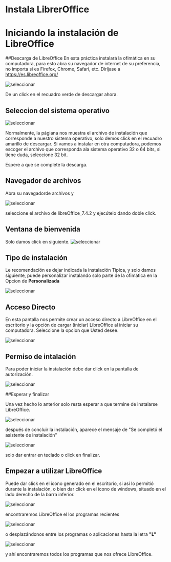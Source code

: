 # Instala LibrerOffice


# Iniciando  la instalación de LibreOffice

##Descarga de LibreOffice
En esta práctica instalará la ofimática en su computadora, para esto abra su navegador de internet de su preferencia, no importa si es Firefox, Chrome, Safari, etc.
Diríjase a https://es.libreoffice.org/ 
 
![seleccionar](01.1-interfaz/01descarga.png)

De un click en el recuadro verde de descargar ahora. 

## Seleccion del sistema operativo

![seleccionar](01.1-interfaz/02selOS.png)

Normalmente, la págiana nos muestra el archivo de instalación que corresponde a nuestro sistema operativo, solo demos click en el recuadro amarillo de descargar.
Si vamos a instalar en otra computadora, podemos escoger el archivo que corresponda ala sistema operativo 32 o 64 bits, si tiene duda, seleccione 32 bit.

Espere a que se complete la descarga.

## Navegador de archivos
Abra su navegadorde archivos y 

![seleccionar](01.1-instalar/03Navegador.png)

seleccione el archivo de libreOffice_7.4.2 y ejecútelo dando doble click.


## Ventana de bienvenida

Solo damos click en siguiente.
![seleccionar](01.1-instalar/04siguiente.png)

## Tipo de instalación

Le recomendación es dejar indicada la instalación Típica, y solo damos siguiente, puede personalizar instalando solo parte de la ofimática en la Opcion de __Personalizada__

![seleccionar](01.1-instalar/05tipica.png)

## Acceso Directo

En esta pantalla nos permite crear un acceso directo a LibreOffice en el escritorio y la opción de cargar (iniciar) LibreOffice al iniciar su computadora.
Seleccione la opcion que Usted desee.

![seleccionar](01.1-instalar/06acceso.png)

## Permiso de intalación

Para poder iniciar la instalación debe dar click en la pantalla de autorización.

![seleccionar](01.1-instalar/07aceptar_cambio.png)

##Esperar y finalizar

Una vez hecho lo anterior solo resta esperar a que termine de instalarse LibreOffice.

![seleccionar](01.1-instalar/08esperar.png)

después de concluir la instalación, aparece el mensaje de "Se completó el asistente de instalación"

![seleccionar](01.1-instalar/09finalizar.png)

solo dar entrar en teclado o click en finalizar.

## Empezar a utilizar LibreOffice
Puede dar click en el icono generado en el escritorio, si así lo permitió durante la instalación, o bien dar click en el icono de windows, situado en el lado derecho de la barra inferior.

![seleccionar](01.1-instalar/10logotipo.png)

encontraremos LibreOffice el los programas recientes


![seleccionar](01.1-instalar/11recientes.png)

o desplazándonos entre los programas o aplicaciones hasta la letra __"L"__

![seleccionar](01.1-instalar/11libreoffice.png)

y ahí encontraremos todos los programas que nos ofrece LibreOffice.





